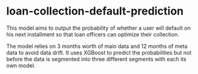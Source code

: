 # loan-collection-default-prediction
This model aims to output the probability of whether a user will default on his next installment so that loan officers can optimize their collection.

The model relies on 3 months worth of main data and 12 months of meta data to avoid data drift. It uses XGBoost to predict the probabilities but not before the data is segmented into three different segments with each its own model.
